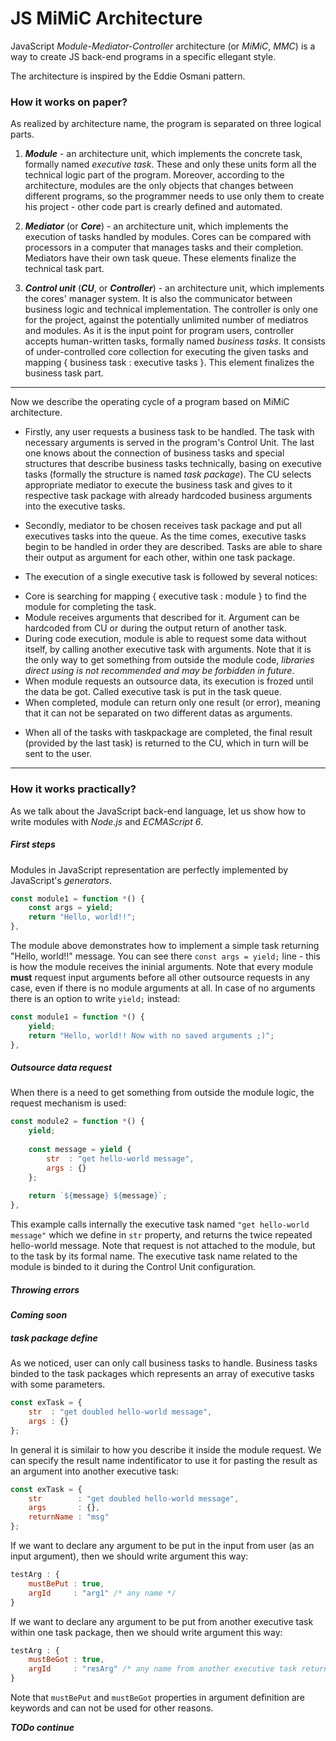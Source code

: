 # JS MiMiC Architecture

JavaScript *Module-Mediator-Controller* architecture (or *MiMiC*, *MMC*) is a way to create JS back-end programs in a specific ellegant style.

The architecture is inspired by the Eddie Osmani pattern.

### How it works on paper?

As realized by architecture name, the program is separated on three logical parts.

1. ***Module*** - an architecture unit, which implements the concrete task, formally named *executive task*. These and only these units form all the technical logic part of the program. Moreover, according to the architecture, modules are the only objects that changes between different programs, so the programmer needs to use only them to create his project - other code part is crearly defined and automated.

2. ***Mediator*** (or ***Core***) - an architecture unit, which implements the execution of tasks handled by modules. Cores can be compared with processors in a computer that manages tasks and their completion. Mediators have their own task queue. These elements finalize the technical task part.

3. ***Control unit*** (***CU***, or ***Controller***) - an architecture unit, which implements the cores' manager system. It is also the communicator between business logic and technical implementation. The controller is only one for the project, against the potentially unlimited number of mediatros and modules. As it is the input point for program users, controller accepts human-written tasks, formally named *business tasks*. It consists of under-controlled core collection for executing the given tasks and mapping { business task : executive tasks }. This element finalizes the business task part.

___

Now we describe the operating cycle of a program based on MiMiC architecture.

* Firstly, any user requests a business task to be handled. The task with necessary arguments is served in the program's Control Unit. The last one knows about the connection of business tasks and special structures that describe business tasks technically, basing on executive tasks (formally the structure is named *task package*). The CU selects appropriate mediator to execute the business task and gives to it respective task package with already hardcoded business arguments into the executive tasks.

* Secondly, mediator to be chosen receives task package and put all executives tasks into the queue. As the time comes, executive tasks begin to be handled in order they are described. Tasks are able to share their output as argument for each other, within one task package.

* The execution of a single executive task is followed by several notices:
 - Core is searching for mapping { executive task : module } to find the module for completing the task.
 - Module receives arguments that described for it. Argument can be hardcoded from CU or during the output return of another task.
 - During code execution, module is able to request some data without itself, by calling another executive task with arguments. Note that it is the only way to get something from outside the module code, *libraries direct using is not recommended and may be forbidden in future*.
 - When module requests an outsource data, its execution is frozed until the data be got. Called executive task is put in the task queue.
 - When completed, module can return only one result (or error), meaning that it can not be separated on two different datas as arguments.

* When all of the tasks with taskpackage are completed, the final result (provided by the last task) is returned to the CU, which in turn will be sent to the user.

___

### How it works practically?

As we talk about the JavaScript back-end language, let us show how to write modules with *Node.js* and *ECMAScript 6*.

##### First steps

Modules in JavaScript representation are perfectly implemented by JavaScript's *generators*.

```javascript
const module1 = function *() {
	const args = yield;
	return "Hello, world!!";
},
```

The module above demonstrates how to implement a simple task returning "Hello, world!!" message. You can see there `const args = yield;` line - this is how the module receives the ininial arguments. Note that every module **must** request input arguments before all other outsource requests in any case, even if there is no module arguments at all. In case of no arguments there is an option to write `yield;` instead:


```javascript
const module1 = function *() {
	yield;
	return "Hello, world!! Now with no saved arguments ;)";
},
```

##### Outsource data request 

When there is a need to get something from outside the module logic, the request mechanism is used:

```javascript
const module2 = function *() {
	yield;
	
	const message = yield {
		str  : "get hello-world message",
		args : {}
	};
	
	return `${message} ${message}`;
},
```

This example calls internally the executive task named `"get hello-world message"` which we define in `str` property, and returns the twice repeated hello-world message.
Note that request is not attached to the module, but to the task by its formal name. The executive task name related to the module is binded to it during the Control Unit configuration.

##### Throwing errors

***Coming soon***

##### task package define

As we noticed, user can only call business tasks to handle. Business tasks binded to the task packages which represents an array of executive tasks with some parameters.

```javascript
const exTask = {
	str  : "get doubled hello-world message",
	args : {}
};
```

In general it is similair to how you describe it inside the module request.
We can specify the result name indentificator to use it for pasting the result as an argument into another executive task:

```javascript
const exTask = {
	str        : "get doubled hello-world message",
	args       : {},
	returnName : "msg"
};
```

If we want to declare any argument to be put in the input from user (as an input argument), then we should write argument this way:

```javascript
testArg : {
	mustBePut : true,
	argId     : "arg1" /* any name */
}
```

If we want to declare any argument to be put from another executive task within one task package, then we should write argument this way:

```javascript
testArg : {
	mustBeGot : true,
	argId     : "resArg" /* any name from another executive task returnName value */
}
```

Note that ```mustBePut``` and ```mustBeGot``` properties in argument definition are keywords and can not be used for other reasons.

***TODo continue***
